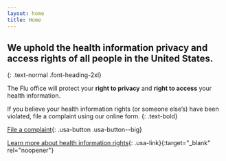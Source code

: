 ```yaml
---
layout: home
title: Home
---
```


## We uphold the health information privacy and access rights of all people in the United States.
{: .text-normal .font-heading-2xl}

The Flu office will protect your **right to privacy** and **right to access** your health information.

If you believe your health information rights (or someone else’s) have been violated, file a complaint using our online form.
{: .text-bold}

[File a complaint](question-1.html){: .usa-button .usa-button--big}

[Learn more about health information rights](https://www.hhs.gov/hipaa/for-individuals/guidance-materials-for-consumers/index.html){: .usa-link}{:target="_blank" rel="noopener"}
